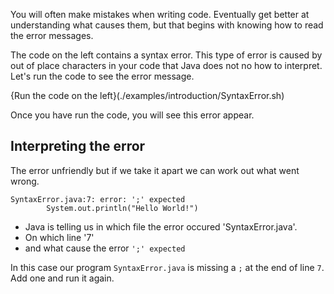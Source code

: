 You will often make mistakes when writing code. Eventually get better at understanding what causes them, but that begins with knowing how to read the error messages. 

The code on the left contains a syntax error. This type of error is caused by out of place characters in your code that Java does not no how to interpret. Let's run the code to see the error message.

{Run the code on the left}(./examples/introduction/SyntaxError.sh)

Once you have run the code, you will see this error appear.

## Interpreting the error
The error unfriendly but if we take it apart we can work out what went wrong.

```
SyntaxError.java:7: error: ';' expected
        System.out.println("Hello World!")
```

- Java is telling us in which file the error occured 'SyntaxError.java'.
- On which line '7'
- and what cause the error `';' expected`

In this case our program `SyntaxError.java` is missing a `;` at the end of line `7`. Add one and run it again.